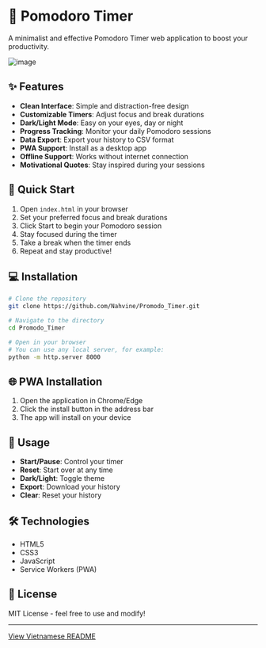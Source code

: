 # 🍅 Pomodoro Timer

A minimalist and effective Pomodoro Timer web application to boost your productivity.

![image](https://github.com/user-attachments/assets/b7db8d0b-35c5-45a0-a7ee-7bf458d23623)


## ✨ Features

- **Clean Interface**: Simple and distraction-free design
- **Customizable Timers**: Adjust focus and break durations
- **Dark/Light Mode**: Easy on your eyes, day or night
- **Progress Tracking**: Monitor your daily Pomodoro sessions
- **Data Export**: Export your history to CSV format
- **PWA Support**: Install as a desktop app
- **Offline Support**: Works without internet connection
- **Motivational Quotes**: Stay inspired during your sessions

## 🚀 Quick Start

1. Open `index.html` in your browser
2. Set your preferred focus and break durations
3. Click Start to begin your Pomodoro session
4. Stay focused during the timer
5. Take a break when the timer ends
6. Repeat and stay productive!

## 💻 Installation

```bash
# Clone the repository
git clone https://github.com/Nahvine/Promodo_Timer.git

# Navigate to the directory
cd Promodo_Timer

# Open in your browser
# You can use any local server, for example:
python -m http.server 8000
```

## 🌐 PWA Installation

1. Open the application in Chrome/Edge
2. Click the install button in the address bar
3. The app will install on your device

## 📱 Usage

- **Start/Pause**: Control your timer
- **Reset**: Start over at any time
- **Dark/Light**: Toggle theme
- **Export**: Download your history
- **Clear**: Reset your history

## 🛠 Technologies

- HTML5
- CSS3
- JavaScript
- Service Workers (PWA)

## 📄 License

MIT License - feel free to use and modify!

---
[View Vietnamese README](README_VIETNAMESE.md) 
